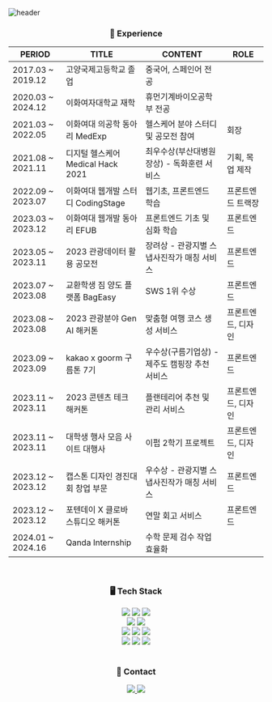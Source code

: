 ![header](https://capsule-render.vercel.app/api?type=waving&color=58D3F7&height=200&section=header&text=Doozuu%20Github&fontSize=40&fontColor=FFFFFF)



<div align="center">
	
<h3> 🚗 Experience </h3>
	
| PERIOD | TITLE | CONTENT | ROLE |
| --- | --- | --- | --- |
| 2017.03 ~ 2019.12 | 고양국제고등학교 졸업 | 중국어, 스페인어 전공 | |
| 2020.03 ~ 2024.12 | 이화여자대학교 재학 | 휴먼기계바이오공학부 전공 | |
| 2021.03 ~ 2022.05 | 이화여대 의공학 동아리 MedExp | 헬스케어 분야 스터디 및 공모전 참여 |  회장 |
| 2021.08 ~ 2021.11 | 디지털 헬스케어 Medical Hack 2021 | 최우수상(부산대병원장상) - 독화훈련 서비스 | 기획, 목업 제작 |
| 2022.09 ~ 2023.07 | 이화여대 웹개발 스터디 CodingStage | 웹기초, 프론트엔드 학습 | 프론트엔드 트랙장 |
| 2023.03 ~ 2023.12 | 이화여대 웹개발 동아리 EFUB | 프론트엔드 기초 및 심화 학습 | 프론트엔드 |
| 2023.05 ~ 2023.11 | 2023 관광데이터 활용 공모전 | 장려상 - 관광지별 스냅사진작가 매칭 서비스 | 프론트엔드 |
| 2023.07 ~ 2023.08 | 교환학생 짐 양도 플랫폼 BagEasy | SWS 1위 수상 | 프론트엔드 |
| 2023.08 ~ 2023.08 | 2023 관광분야 Gen AI 해커톤 | 맞춤형 여행 코스 생성 서비스 | 프론트엔드, 디자인 |
| 2023.09 ~ 2023.09 | kakao x goorm 구름톤 7기 | 우수상(구름기업상) - 제주도 캠핑장 추천 서비스 | 프론트엔드 |
| 2023.11 ~ 2023.11 | 2023 콘텐츠 테크 해커톤 | 플랜테리어 추천 및 관리 서비스 | 프론트엔드, 디자인 |
| 2023.11 ~ 2023.11 | 대학생 행사 모음 사이트 대행사 | 이펍 2학기 프로젝트 | 프론트엔드, 디자인 |
| 2023.12 ~ 2023.12 | 캡스톤 디자인 경진대회 창업 부문 | 우수상 - 관광지별 스냅사진작가 매칭 서비스 | 프론트엔드 |
| 2023.12 ~ 2023.12 | 포텐데이 X 클로바 스튜디오 해커톤 | 연말 회고 서비스 | 프론트엔드 |
| 2024.01 ~ 2024.16 | Qanda Internship | 수학 문제 검수 작업 효율화 |

</div>

<br>

<div align="center">
	<h3> 🖥 Tech Stack </h3>

  <img src="https://img.shields.io/badge/HTML5-E34F26?style=flat-square&logo=HTML5&logoColor=white"/>
  <img src="https://img.shields.io/badge/CSS3-1572B6?style=flat-square&logo=CSS3&logoColor=white"/>
  <img src="https://img.shields.io/badge/JavaScript-F7DF1E?style=flat-square&logo=JavaScript&logoColor=white"/>
	<br/>
  <img src="https://img.shields.io/badge/styled-components-DB7093?style=flat&logo=styled-components&logoColor=white"/>
  <img src="https://img.shields.io/badge/Tailwind CSS-06B6D4?style=flat-square&logo=TailwindCSS&logoColor=white"/>
	<br/>
  <img src="https://img.shields.io/badge/React-61DAFB?style=flat-square&logo=React&logoColor=white"/>
  <img src="https://img.shields.io/badge/Redux-764ABC?style=flat&logo=Redux&logoColor=white"/>	
  <img src="https://img.shields.io/badge/Recoil-3578E5?style=flat&logo=Recoil&logoColor=white"/>	
  	<br/>
  <img src="https://img.shields.io/badge/TypeScript-3178C6?style=flat&logo=TypeScript&logoColor=white"/>	
  <img src="https://img.shields.io/badge/Node.js-339933?style=flat&logo=Node.js&logoColor=white"/>
  <img src="https://img.shields.io/badge/Next.js-000000?style=flat&logo=Next.js&logoColor=white"/>
	<br/>

 
</div>

<br/>

<div align="center">
	<h3>🤙 Contact </h3>
	<a href="https://velog.io/@049494" target="_blank">
    <img src="https://img.shields.io/badge/Velog-20C997?style=flat-square&logo=velog&logoColor=white"/>
</a>
  <a href="https://www.linkedin.com/in/주희-이-700534226/" target="_blank">
<img src="https://img.shields.io/badge/Linkedin-0A66C2?style=flat-square&logo=Linkedin&logoColor=white"/>
</a>
</div>

<br>

<!-- ![Anurag's GitHub stats](https://github-readme-stats.vercel.app/api?username=Doozuu&show_icons=true&bg_color=00000000) -->

<!-- <div align="center"> -->
<!-- <img src="https://github-readme-stats.vercel.app/api/top-langs/?username=Doozuu&layout=compact"><br> -->
<!-- <img src="https://github-readme-stats.vercel.app/api?username=Doozuu&show_icons=true"> -->
<!-- </div> -->


